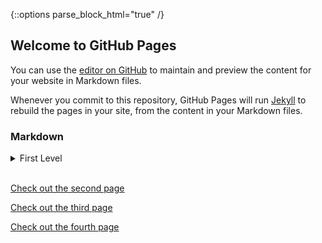 {::options parse_block_html="true" /}
## Welcome to GitHub Pages

You can use the [editor on GitHub](https://github.com/StephPaz/Personal/edit/gh-pages/index.md) to maintain and preview the content for your website in Markdown files.

Whenever you commit to this repository, GitHub Pages will run [Jekyll](https://jekyllrb.com/) to rebuild the pages in your site, from the content in your Markdown files.

### Markdown
<details>
  <summary>
    First Level
  </summary>
<br/>
  
Markdown is a lightweight and easy-to-use syntax for styling your writing. It includes conventions for

```markdown
Syntax highlighted code block

# Header 1
## Header 2
### Header 3

- Bulleted
- List

1. Numbered
2. List

**Bold** and _Italic_ and `Code` text

[Link](url) and ![Image](src)
```

For more details see [GitHub Flavored Markdown](https://guides.github.com/features/mastering-markdown/).

<br/>

### Jekyll Themes
<details>
  <summary>
    Second Level
  </summary>
<br/>
Your Pages site will use the layout and styles from the Jekyll theme you have selected in your [repository settings](https://github.com/StephPaz/Personal/settings). The name of this theme is saved in the Jekyll `_config.yml` configuration file.

### Support or Contact

Having trouble with Pages? Check out our [documentation](https://docs.github.com/categories/github-pages-basics/) or [contact support](https://github.com/contact) and we’ll help you sort it out.
 </details> 
  </details> 
<br/>

[Check out the second page](./testing.md)

[Check out the third page](./testing2.md)

[Check out the fourth page](./testing3.md)
